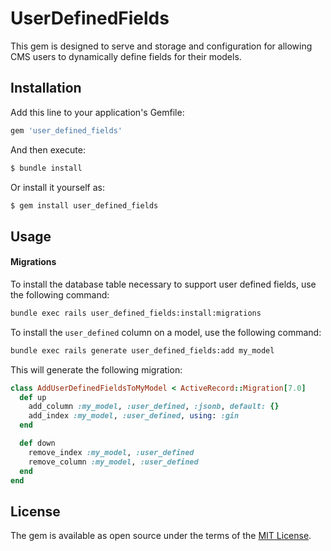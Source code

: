 # UserDefinedFields
This gem is designed to serve and storage and configuration for allowing CMS users to dynamically define fields for their models.

## Installation
Add this line to your application's Gemfile:

```ruby
gem 'user_defined_fields'
```

And then execute:
```bash
$ bundle install
```

Or install it yourself as:
```bash
$ gem install user_defined_fields
```

## Usage

#### Migrations
To install the database table necessary to support user defined fields, use the following command:

```bash
bundle exec rails user_defined_fields:install:migrations
```

To install the `user_defined` column on a model, use the following command:

```bash
bundle exec rails generate user_defined_fields:add my_model
```

This will generate the following migration:

```ruby
class AddUserDefinedFieldsToMyModel < ActiveRecord::Migration[7.0]
  def up
    add_column :my_model, :user_defined, :jsonb, default: {}
    add_index :my_model, :user_defined, using: :gin
  end

  def down
    remove_index :my_model, :user_defined
    remove_column :my_model, :user_defined
  end
end
```

## License
The gem is available as open source under the terms of the [MIT License](https://opensource.org/licenses/MIT).
